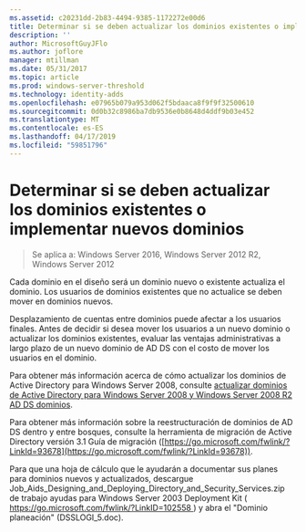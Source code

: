 ```yaml
---
ms.assetid: c20231dd-2b83-4494-9385-1172272e00d6
title: Determinar si se deben actualizar los dominios existentes o implementar nuevos dominios
description: ''
author: MicrosoftGuyJFlo
ms.author: joflore
manager: mtillman
ms.date: 05/31/2017
ms.topic: article
ms.prod: windows-server-threshold
ms.technology: identity-adds
ms.openlocfilehash: e07965b079a953d062f5bdaaca8f9f9f32500610
ms.sourcegitcommit: 0d0b32c8986ba7db9536e0b8648d4ddf9b03e452
ms.translationtype: MT
ms.contentlocale: es-ES
ms.lasthandoff: 04/17/2019
ms.locfileid: "59851796"
---
```

# <a name="determining-whether-to-upgrade-existing-domains-or-deploy-new-domains"></a>Determinar si se deben actualizar los dominios existentes o implementar nuevos dominios

>Se aplica a: Windows Server 2016, Windows Server 2012 R2, Windows Server 2012

Cada dominio en el diseño será un dominio nuevo o existente actualiza el dominio. Los usuarios de dominios existentes que no actualice se deben mover en dominios nuevos.  
  
Desplazamiento de cuentas entre dominios puede afectar a los usuarios finales. Antes de decidir si desea mover los usuarios a un nuevo dominio o actualizar los dominios existentes, evaluar las ventajas administrativas a largo plazo de un nuevo dominio de AD DS con el costo de mover los usuarios en el dominio.  
  
Para obtener más información acerca de cómo actualizar los dominios de Active Directory para Windows Server 2008, consulte [actualizar dominios de Active Directory para Windows Server 2008 y Windows Server 2008 R2 AD DS dominios](https://technet.microsoft.com/library/cc731188.aspx).  
  
Para obtener más información sobre la reestructuración de dominios de AD DS dentro y entre bosques, consulte la herramienta de migración de Active Directory versión 3.1 Guía de migración ([https://go.microsoft.com/fwlink/?LinkId=93678](https://go.microsoft.com/fwlink/?LinkId=93678)).  
  
Para que una hoja de cálculo que le ayudarán a documentar sus planes para dominios nuevos y actualizados, descargue Job_Aids_Designing_and_Deploying_Directory_and_Security_Services.zip de trabajo ayudas para Windows Server 2003 Deployment Kit ([ https://go.microsoft.com/fwlink/?LinkID=102558 ](https://go.microsoft.com/fwlink/?LinkID=102558)) y abra el "Dominio planeación" (DSSLOGI_5.doc).  
  


